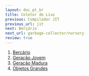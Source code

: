 ```yaml
---
layout: doc_pt_br
title: Coletor de Lixo
previous: Compilador JIT
previous_url: jit
next: Berçário
next_url: garbage-collector/nursery
review: true
---
```


1. [Berçário](/doc/pt-br/garbage-collector/nursery/)
1. [Geração Jovem](/doc/pt-br/garbage-collector/young-generation/)
1. [Geração Madura](/doc/pt-br/garbage-collector/mature-generation/)
1. [Objetos Grandes](/doc/pt-br/garbage-collector/large-objects/)
